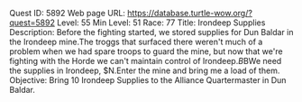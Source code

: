 Quest ID: 5892
Web page URL: https://database.turtle-wow.org/?quest=5892
Level: 55
Min Level: 51
Race: 77
Title: Irondeep Supplies
Description: Before the fighting started, we stored supplies for Dun Baldar in the Irondeep mine.The troggs that surfaced there weren't much of a problem when we had spare troops to guard the mine, but now that we're fighting with the Horde we can't maintain control of Irondeep.$B$BWe need the supplies in Irondeep, $N.Enter the mine and bring me a load of them.
Objective: Bring 10 Irondeep Supplies to the Alliance Quartermaster in Dun Baldar.
